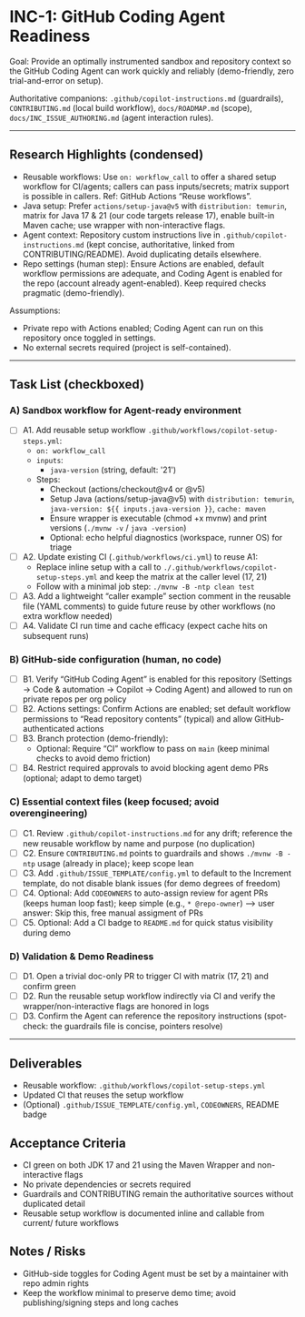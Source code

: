 # INC-1: GitHub Coding Agent Readiness

Goal: Provide an optimally instrumented sandbox and repository context so the GitHub Coding Agent can work quickly and reliably (demo-friendly, zero trial-and-error on setup).

Authoritative companions: `.github/copilot-instructions.md` (guardrails), `CONTRIBUTING.md` (local build workflow), `docs/ROADMAP.md` (scope), `docs/INC_ISSUE_AUTHORING.md` (agent interaction rules).

---

## Research Highlights (condensed)
- Reusable workflows: Use `on: workflow_call` to offer a shared setup workflow for CI/agents; callers can pass inputs/secrets; matrix support is possible in callers. Ref: GitHub Actions “Reuse workflows”.
- Java setup: Prefer `actions/setup-java@v5` with `distribution: temurin`, matrix for Java 17 & 21 (our code targets release 17), enable built-in Maven cache; use wrapper with non-interactive flags.
- Agent context: Repository custom instructions live in `.github/copilot-instructions.md` (kept concise, authoritative, linked from CONTRIBUTING/README). Avoid duplicating details elsewhere.
- Repo settings (human step): Ensure Actions are enabled, default workflow permissions are adequate, and Coding Agent is enabled for the repo (account already agent-enabled). Keep required checks pragmatic (demo-friendly).

Assumptions:
- Private repo with Actions enabled; Coding Agent can run on this repository once toggled in settings.
- No external secrets required (project is self-contained).

---

## Task List (checkboxed)

### A) Sandbox workflow for Agent-ready environment
- [ ] A1. Add reusable setup workflow `.github/workflows/copilot-setup-steps.yml`:
  - `on: workflow_call`
  - `inputs`:
    - `java-version` (string, default: '21')
  - Steps:
    - Checkout (actions/checkout@v4 or @v5)
    - Setup Java (actions/setup-java@v5) with `distribution: temurin`, `java-version: ${{ inputs.java-version }}`, `cache: maven`
    - Ensure wrapper is executable (chmod +x mvnw) and print versions (`./mvnw -v` / `java -version`)
    - Optional: echo helpful diagnostics (workspace, runner OS) for triage
- [ ] A2. Update existing CI (`.github/workflows/ci.yml`) to reuse A1:
  - Replace inline setup with a call to `./.github/workflows/copilot-setup-steps.yml` and keep the matrix at the caller level (17, 21)
  - Follow with a minimal job step: `./mvnw -B -ntp clean test`
- [ ] A3. Add a lightweight “caller example” section comment in the reusable file (YAML comments) to guide future reuse by other workflows (no extra workflow needed)
- [ ] A4. Validate CI run time and cache efficacy (expect cache hits on subsequent runs)

### B) GitHub-side configuration (human, no code)
- [ ] B1. Verify “GitHub Coding Agent” is enabled for this repository (Settings → Code & automation → Copilot → Coding Agent) and allowed to run on private repos per org policy
- [ ] B2. Actions settings: Confirm Actions are enabled; set default workflow permissions to “Read repository contents” (typical) and allow GitHub-authenticated actions
- [ ] B3. Branch protection (demo-friendly):
  - Optional: Require “CI” workflow to pass on `main` (keep minimal checks to avoid demo friction)
- [ ] B4. Restrict required approvals to avoid blocking agent demo PRs (optional; adapt to demo target)

### C) Essential context files (keep focused; avoid overengineering)
- [ ] C1. Review `.github/copilot-instructions.md` for any drift; reference the new reusable workflow by name and purpose (no duplication)
- [ ] C2. Ensure `CONTRIBUTING.md` points to guardrails and shows `./mvnw -B -ntp` usage (already in place); keep scope lean
- [ ] C3. Add `.github/ISSUE_TEMPLATE/config.yml` to default to the Increment template, do not disable blank issues (for demo degrees of freedom)
- [ ] C4. Optional: Add `CODEOWNERS` to auto-assign review for agent PRs (keeps human loop fast); keep simple (e.g., `* @repo-owner`) --> user answer: Skip this, free manual assigment of PRs
- [ ] C5. Optional: Add a CI badge to `README.md` for quick status visibility during demo

### D) Validation & Demo Readiness
- [ ] D1. Open a trivial doc-only PR to trigger CI with matrix (17, 21) and confirm green
- [ ] D2. Run the reusable setup workflow indirectly via CI and verify the wrapper/non-interactive flags are honored in logs
- [ ] D3. Confirm the Agent can reference the repository instructions (spot-check: the guardrails file is concise, pointers resolve)

---

## Deliverables
- Reusable workflow: `.github/workflows/copilot-setup-steps.yml`
- Updated CI that reuses the setup workflow
- (Optional) `.github/ISSUE_TEMPLATE/config.yml`, `CODEOWNERS`, README badge

## Acceptance Criteria
- CI green on both JDK 17 and 21 using the Maven Wrapper and non-interactive flags
- No private dependencies or secrets required
- Guardrails and CONTRIBUTING remain the authoritative sources without duplicated detail
- Reusable setup workflow is documented inline and callable from current/ future workflows

## Notes / Risks
- GitHub-side toggles for Coding Agent must be set by a maintainer with repo admin rights
- Keep the workflow minimal to preserve demo time; avoid publishing/signing steps and long caches

